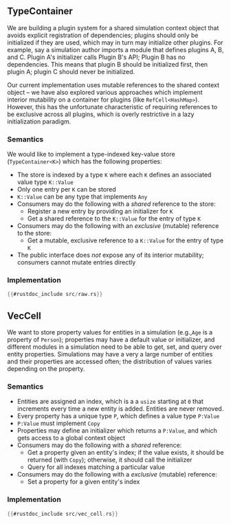 
## TypeContainer

We are building a plugin system for a shared simulation context object
that avoids explicit registration of dependencies; plugins should only be
initialized if they are used, which may in turn may initialize other plugins.
For example, say a simulation author imports a module that defines plugins A, B,
and C. Plugin A's initializer calls Plugin B's API; Plugin B has no dependencies.
This means that plugin B should be initialized first, then plugin A;
plugin C should never be initialized.

Our current implementation uses mutable references to the
shared context object – we have also explored various approaches which implement
interior mutability on a container for plugins (like `RefCell<HashMap>`). However, this has the unfortunate characteristic of requiring references to be exclusive across all plugins,
which is overly restrictive in a lazy initialization paradigm.

### Semantics

We would like to implement a type-indexed key-value store (`TypeContainer<K>`) which
has the following properties:

- The store is indexed by a type `K` where each `K` defines an associated value type `K::Value`
- Only one entry per `K` can be stored
- `K::Value` can be any type that implements `Any`
- Consumers may do the following with a *shared* reference to the store:
    - Register a new entry by providing an initializer for `K`
    - Get a shared reference to the `K::Value` for the entry of type `K`
- Consumers may do the following with an *exclusive* (mutable) reference to the store:
    - Get a mutable, exclusive reference to a `K::Value` for the entry of type `K`
- The public interface does *not* expose any of its interior mutability; consumers
  cannot mutate entries directly


### Implementation

```rust
{{#rustdoc_include src/raw.rs}}
```

## VecCell

We want to store property values for entities in a simulation (e.g.,`Age` is a property of `Person`); properties may have a default value or initializer, and different
modules in a simulation need to be able to get, set, and query over entity properties. Simulations may have a very a large number of entities and their properties are
accessed often; the distribution of values varies depending on the property.

### Semantics

- Entities are assigned an index, which is a a `usize` starting at `0` that
  increments every time a new entity is added. Entities are never removed.
- Every property has a unique type `P`, which defines a value type `P:Value`
- `P:Value` must implement `Copy`
- Properties may define an initializer which returns a `P:Value`, and which
  gets access to a global context object
- Consumers may do the following with a *shared* reference:
    - Get a property given an entity's index; if the value exists, it should be
      returned (with `Copy`); otherwise, it should call the initializer
    - Query for all indexes matching a particular value
- Consumers may do the following with a *exclusive* (mutable) reference:
    - Set a property for a given entity's index

### Implementation

```rust
{{#rustdoc_include src/vec_cell.rs}}
```
